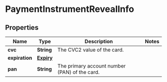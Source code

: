 

# PaymentInstrumentRevealInfo


## Properties

| Name | Type | Description | Notes |
|------------ | ------------- | ------------- | -------------|
|**cvc** | **String** | The CVC2 value of the card. |  |
|**expiration** | [**Expiry**](Expiry.md) |  |  |
|**pan** | **String** | The primary account number (PAN) of the card. |  |




